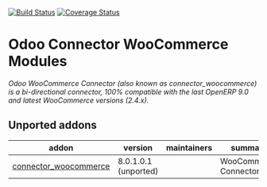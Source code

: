 [![Build Status](https://travis-ci.org/OCA/connector-woocommerce.svg?branch=9.0)](https://travis-ci.org/OCA/connector-woocommerce)
[![Coverage Status](https://coveralls.io/repos/OCA/connector-woocommerce/badge.svg?branch=9.0&service=github)](https://coveralls.io/github/OCA/connector-woocommerce?branch=9.0)

Odoo Connector WooCommerce Modules
===================================
*Odoo WooCommerce Connector (also known as connector_woocommerce) is a bi-directional connector, 100% compatible with the last OpenERP 9.0 and latest WooCommerce versions (2.4.x).*

[//]: # (addons)

Unported addons
---------------
addon | version | maintainers | summary
--- | --- | --- | ---
[connector_woocommerce](connector_woocommerce/) | 8.0.1.0.1 (unported) |  | WooCommerce Connector

[//]: # (end addons)
